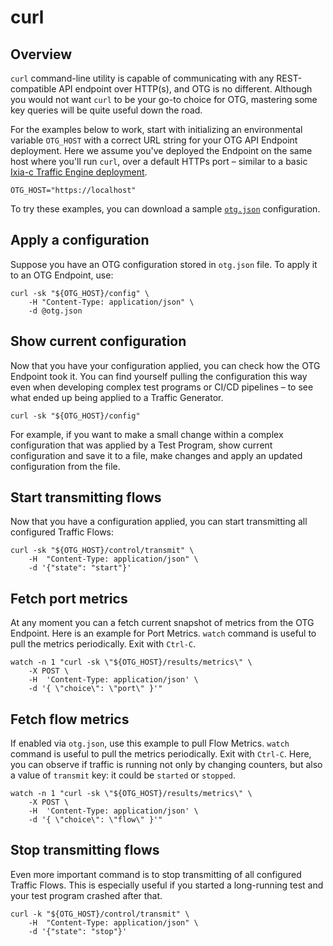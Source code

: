 # curl

## Overview

`curl` command-line utility is capable of communicating with any REST-compatible API endpoint over HTTP(s), and OTG is no different. Although you would not want `curl` to be your go-to choice for OTG, mastering some key queries will be quite useful down the road.

For the examples below to work, start with initializing an environmental variable `OTG_HOST` with a correct URL string for your OTG API Endpoint deployment. Here we assume you've deployed the Endpoint on the same host where you'll run `curl`, over a default HTTPs port – similar to a basic [Ixia-c Traffic Engine deployment](../implementations.md#ixia-c).

```Shell
OTG_HOST="https://localhost"
```

To try these examples, you can download a sample [`otg.json`](/examples/otg.json) configuration.

## Apply a configuration

Suppose you have an OTG configuration stored in `otg.json` file. To apply it to an OTG Endpoint, use:

```Shell
curl -sk "${OTG_HOST}/config" \
    -H "Content-Type: application/json" \
    -d @otg.json
```

## Show current configuration

Now that you have your configuration applied, you can check how the OTG Endpoint took it. You can find yourself pulling the configuration this way even when developing complex test programs or CI/CD pipelines – to see what ended up being applied to a Traffic Generator.

```Shell
curl -sk "${OTG_HOST}/config"
```

For example, if you want to make a small change within a complex configuration that was applied by a Test Program, show current configuration and save it to a file, make changes and apply an updated configuration from the file.

## Start transmitting flows

Now that you have a configuration applied, you can start transmitting all configured Traffic Flows:

```Shell
curl -sk "${OTG_HOST}/control/transmit" \
    -H  "Content-Type: application/json" \
    -d '{"state": "start"}'
```

## Fetch port metrics

At any moment you can a fetch current snapshot of metrics from the OTG Endpoint. Here is an example for Port Metrics. `watch` command is useful to pull the metrics periodically. Exit with `Ctrl-C`.

```Shell
watch -n 1 "curl -sk \"${OTG_HOST}/results/metrics\" \
    -X POST \
    -H  'Content-Type: application/json' \
    -d '{ \"choice\": \"port\" }'"
```

## Fetch flow metrics

If enabled via `otg.json`, use this example to pull Flow Metrics. `watch` command is useful to pull the metrics periodically. Exit with `Ctrl-C`. Here, you can observe if traffic is running not only by changing counters, but also a value of `transmit` key: it could be `started` or `stopped`.

```Shell
watch -n 1 "curl -sk \"${OTG_HOST}/results/metrics\" \
    -X POST \
    -H  'Content-Type: application/json' \
    -d '{ \"choice\": \"flow\" }'"
```

## Stop transmitting flows

Even more important command is to stop transmitting of all configured Traffic Flows. This is especially useful if you started a long-running test and your test program crashed after that.

```Shell
curl -k "${OTG_HOST}/control/transmit" \
    -H  "Content-Type: application/json" \
    -d '{"state": "stop"}'
```
